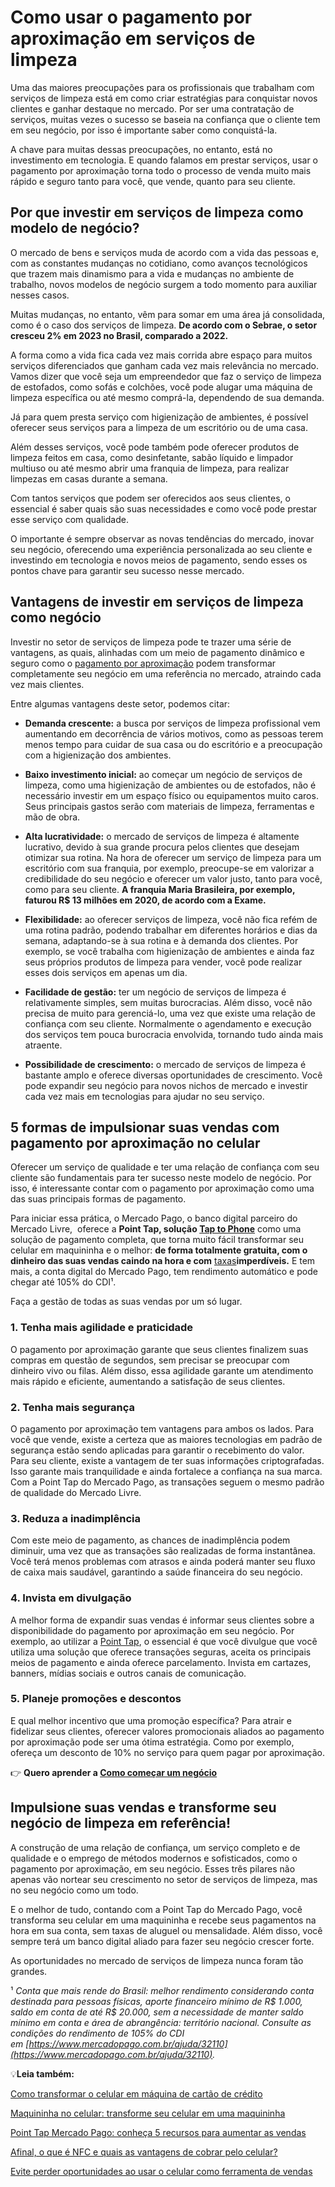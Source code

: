 # Como usar o pagamento por aproximação em serviços de limpeza

Uma das maiores preocupações para os profissionais que trabalham com serviços de limpeza está em como criar estratégias para conquistar novos clientes e ganhar destaque no mercado. Por ser uma contratação de serviços, muitas vezes o sucesso se baseia na confiança que o cliente tem em seu negócio, por isso é importante saber como conquistá-la.

A chave para muitas dessas preocupações, no entanto, está no investimento em tecnologia. E quando falamos em prestar serviços, usar o pagamento por aproximação torna todo o processo de venda muito mais rápido e seguro tanto para você, que vende, quanto para seu cliente.

## **Por que investir em serviços de limpeza como modelo de negócio?**

O mercado de bens e serviços muda de acordo com a vida das pessoas e, com as constantes mudanças no cotidiano, como avanços tecnológicos que trazem mais dinamismo para a vida e mudanças no ambiente de trabalho, novos modelos de negócio surgem a todo momento para auxiliar nesses casos.

Muitas mudanças, no entanto, vêm para somar em uma área já consolidada, como é o caso dos serviços de limpeza. **De acordo com o Sebrae, o setor cresceu 2% em 2023 no Brasil, comparado a 2022.**

A forma como a vida fica cada vez mais corrida abre espaço para muitos serviços diferenciados que ganham cada vez mais relevância no mercado. Vamos dizer que você seja um empreendedor que faz o serviço de limpeza de estofados, como sofás e colchões, você pode alugar uma máquina de limpeza específica ou até mesmo comprá-la, dependendo de sua demanda.

Já para quem presta serviço com higienização de ambientes, é possível oferecer seus serviços para a limpeza de um escritório ou de uma casa.

Além desses serviços, você pode também pode oferecer produtos de limpeza feitos em casa, como desinfetante, sabão líquido e limpador multiuso ou até mesmo abrir uma franquia de limpeza, para realizar limpezas em casas durante a semana.

Com tantos serviços que podem ser oferecidos aos seus clientes, o essencial é saber quais são suas necessidades e como você pode prestar esse serviço com qualidade.

O importante é sempre observar as novas tendências do mercado, inovar seu negócio, oferecendo uma experiência personalizada ao seu cliente e investindo em tecnologia e novos meios de pagamento, sendo esses os pontos chave para garantir seu sucesso nesse mercado.

## **Vantagens de investir em serviços de limpeza como negócio**

Investir no setor de serviços de limpeza pode te trazer uma série de vantagens, as quais, alinhadas com um meio de pagamento dinâmico e seguro como o [pagamento por aproximação](https://meubolso.mercadopago.com.br/pagamento-por-aproximacao-no-celular) podem transformar completamente seu negócio em uma referência no mercado, atraindo cada vez mais clientes.

Entre algumas vantagens deste setor, podemos citar:

- **Demanda crescente:** a busca por serviços de limpeza profissional vem aumentando em decorrência de vários motivos, como as pessoas terem menos tempo para cuidar de sua casa ou do escritório e a preocupação com a higienização dos ambientes.  

- **Baixo investimento inicial:** ao começar um negócio de serviços de limpeza, como uma higienização de ambientes ou de estofados, não é necessário investir em um espaço físico ou equipamentos muito caros. Seus principais gastos serão com materiais de limpeza, ferramentas e mão de obra. 

- **Alta lucratividade:** o mercado de serviços de limpeza é altamente lucrativo, devido à sua grande procura pelos clientes que desejam otimizar sua rotina. Na hora de oferecer um serviço de limpeza para um escritório com sua franquia, por exemplo, preocupe-se em valorizar a credibilidade do seu negócio e oferecer um valor justo, tanto para você, como para seu cliente. **A franquia Maria Brasileira, por exemplo, faturou R$ 13 milhões em 2020, de acordo com a Exame.**  

- **Flexibilidade:** ao oferecer serviços de limpeza, você não fica refém de uma rotina padrão, podendo trabalhar em diferentes horários e dias da semana, adaptando-se à sua rotina e à demanda dos clientes. Por exemplo, se você trabalha com higienização de ambientes e ainda faz seus próprios produtos de limpeza para vender, você pode realizar esses dois serviços em apenas um dia. 

- **Facilidade de gestão:** ter um negócio de serviços de limpeza é relativamente simples, sem muitas burocracias. Além disso, você não precisa de muito para gerenciá-lo, uma vez que existe uma relação de confiança com seu cliente. Normalmente o agendamento e execução dos serviços tem pouca burocracia envolvida, tornando tudo ainda mais atraente. 

- **Possibilidade de crescimento:** o mercado de serviços de limpeza é bastante amplo e oferece diversas oportunidades de crescimento. Você pode expandir seu negócio para novos nichos de mercado e investir cada vez mais em tecnologias para ajudar no seu serviço.

## **5 formas de impulsionar suas vendas com pagamento por aproximação no celular**

Oferecer um serviço de qualidade e ter uma relação de confiança com seu cliente são fundamentais para ter sucesso neste modelo de negócio. Por isso, é interessante contar com o pagamento por aproximação como uma das suas principais formas de pagamento.

Para iniciar essa prática, o Mercado Pago, o banco digital parceiro do Mercado Livre,  oferece a **Point Tap, solução [Tap to Phone](https://meubolso.mercadopago.com.br/point-tap-a-nova-solucao-tap-to-phone-do-mercado-pago)** como uma solução de pagamento completa, que torna muito fácil transformar seu celular em maquininha e o melhor: **de forma totalmente gratuita, com o dinheiro das suas vendas caindo na hora e com** [taxas](https://empreendedores.mercadopago.com.br/taxas-para-cobrar-com-point-tap)**imperdíveis.** E tem mais, a conta digital do Mercado Pago, tem rendimento automático e pode chegar até 105% do CDI¹.

Faça a gestão de todas as suas vendas por um só lugar.

### **1. Tenha mais agilidade e praticidade**

O pagamento por aproximação garante que seus clientes finalizem suas compras em questão de segundos, sem precisar se preocupar com dinheiro vivo ou filas. Além disso, essa agilidade garante um atendimento mais rápido e eficiente, aumentando a satisfação de seus clientes.

### **2. Tenha mais segurança**

O pagamento por aproximação tem vantagens para ambos os lados. Para você que vende, existe a certeza que as maiores tecnologias em padrão de segurança estão sendo aplicadas para garantir o recebimento do valor. Para seu cliente, existe a vantagem de ter suas informações criptografadas. Isso garante mais tranquilidade e ainda fortalece a confiança na sua marca. Com a Point Tap do Mercado Pago, as transações seguem o mesmo padrão de qualidade do Mercado Livre.

### **3. Reduza a inadimplência**

Com este meio de pagamento, as chances de inadimplência podem diminuir, uma vez que as transações são realizadas de forma instantânea. Você terá menos problemas com atrasos e ainda poderá manter seu fluxo de caixa mais saudável, garantindo a saúde financeira do seu negócio.

### **4. Invista em divulgação**

A melhor forma de expandir suas vendas é informar seus clientes sobre a disponibilidade do pagamento por aproximação em seu negócio. Por exemplo, ao utilizar a [Point Tap](https://meubolso.mercadopago.com.br/vantagens-da-point-tap-para-seu-negocio), o essencial é que você divulgue que você utiliza uma solução que oferece transações seguras, aceita os principais meios de pagamento e ainda oferece parcelamento. Invista em cartazes, banners, mídias sociais e outros canais de comunicação.

### **5. Planeje promoções e descontos**

E qual melhor incentivo que uma promoção específica? Para atrair e fidelizar seus clientes, oferecer valores promocionais aliados ao pagamento por aproximação pode ser uma ótima estratégia. Como por exemplo, ofereça um desconto de 10% no serviço para quem pagar por aproximação.

👉 **Quero aprender a [Como começar um negócio](https://meubolso.mercadopago.com.br/guia-completo-como-comecar-um-negocio)**

## **Impulsione suas vendas e transforme seu negócio de limpeza em referência!**

A construção de uma relação de confiança, um serviço completo e de qualidade e o emprego de métodos modernos e sofisticados, como o pagamento por aproximação, em seu negócio. Esses três pilares não apenas vão nortear seu crescimento no setor de serviços de limpeza, mas no seu negócio como um todo.

E o melhor de tudo, contando com a Point Tap do Mercado Pago, você transforma seu celular em uma maquininha e recebe seus pagamentos na hora em sua conta, sem taxas de aluguel ou mensalidade. Além disso, você sempre terá um banco digital aliado para fazer seu negócio crescer forte.

As oportunidades no mercado de serviços de limpeza nunca foram tão grandes.

¹ *Conta que mais rende do Brasil: melhor rendimento considerando conta destinada para pessoas físicas, aporte financeiro mínimo de R$ 1.000, saldo em conta de até R$ 20.000, sem a necessidade de manter saldo mínimo em conta e área de abrangência: território nacional. Consulte as condições do rendimento de 105% do CDI em [https://www.mercadopago.com.br/ajuda/32110](https://www.mercadopago.com.br/ajuda/32110).*

💡**Leia também:**

[Como transformar o celular em máquina de cartão de crédito](https://meubolso.mercadopago.com.br/como-ter-maquina-de-cartao-de-credito-no-celular)

[Maquininha no celular: transforme seu celular em uma maquininha](https://meubolso.mercadopago.com.br/inove-seu-negocio-com-maquininha-no-celular)

[Point Tap Mercado Pago: conheça 5 recursos para aumentar as vendas](https://meubolso.mercadopago.com.br/recursos-point-tap-para-aumentar-as-vendas)

[Afinal, o que é NFC e quais as vantagens de cobrar pelo celular?](https://meubolso.mercadopago.com.br/o-que-e-nfc-e-como-cobrar-pelo-celular)

[Evite perder oportunidades ao usar o celular como ferramenta de vendas](https://meubolso.mercadopago.com.br/celular-como-ferramenta-de-vendas-em-eventos)